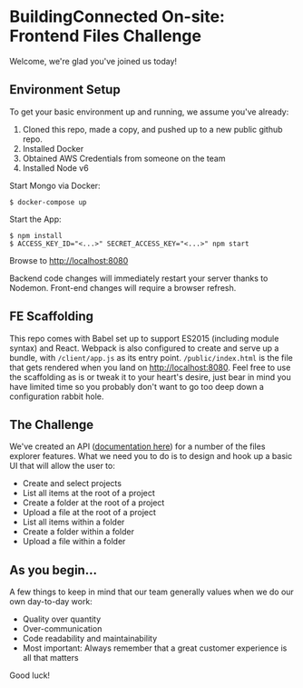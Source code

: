 # BuildingConnected On-site: Frontend Files Challenge
Welcome, we're glad you've joined us today!

## Environment Setup
To get your basic environment up and running, we assume you've already:

1. Cloned this repo, made a copy, and pushed up to a new public github repo.
3. Installed Docker
4. Obtained AWS Credentials from someone on the team
5. Installed Node v6

Start Mongo via Docker:
```
$ docker-compose up
```
Start the App:
```
$ npm install
$ ACCESS_KEY_ID="<...>" SECRET_ACCESS_KEY="<...>" npm start
```
Browse to [http://localhost:8080](http://localhost:8080)

Backend code changes will immediately restart your server thanks to Nodemon. Front-end changes will require a browser refresh.

## FE Scaffolding

This repo comes with Babel set up to support ES2015 (including module syntax) and React. Webpack is also configured to create and serve up a bundle, with `/client/app.js` as its entry point. `/public/index.html` is the file that gets rendered when you land on [http://localhost:8080](http://localhost:8080). Feel free to use the scaffolding as is or tweak it to your heart's desire, just bear in mind you have limited time so you probably don't want to go too deep down a configuration rabbit hole.

## The Challenge

We've created an API ([documentation here](./server)) for a number of the files explorer features. What we need you to do is to design and hook up a basic UI that will allow the user to:

* Create and select projects
* List all items at the root of a project
* Create a folder at the root of a project
* Upload a file at the root of a project
* List all items within a folder
* Create a folder within a folder
* Upload a file within a folder

## As you begin...

A few things to keep in mind that our team generally values when we do our own day-to-day work:

* Quality over quantity
* Over-communication
* Code readability and maintainability
* Most important: Always remember that a great customer experience is all that matters

Good luck!
